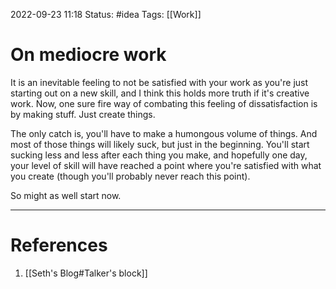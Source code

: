 2022-09-23 11:18
Status: #idea
Tags: [[Work]]

# On mediocre work
It is an inevitable feeling to not be satisfied with your work as you're just starting out on a new skill, and I think this holds more truth if it's creative work. Now, one sure fire way of combating this feeling of dissatisfaction is by making stuff. Just create things. 

The only catch is, you'll have to make a humongous volume of things. And most of those things will likely suck, but just in the beginning. You'll start sucking less and less after each thing you make, and hopefully one day, your level of skill will have reached a point where you're satisfied with what you create (though you'll probably never reach this point).

So might as well start now.

---
# References
1. [[Seth's Blog#Talker's block]]


